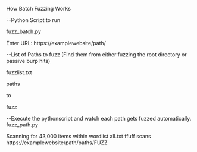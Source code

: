 How Batch Fuzzing Works

--Python Script to run

fuzz_batch.py

Enter URL: https://examplewebsite/path/

--List of Paths to fuzz (Find them from either fuzzing the root directory or passive burp hits)

fuzzlist.txt

paths

to

fuzz

--Execute the pythonscript and watch each path gets fuzzed automatically.
fuzz_path.py

Scanning for 43,000 items within wordlist all.txt
ffuff scans https://examplewebsite/path/paths/FUZZ
